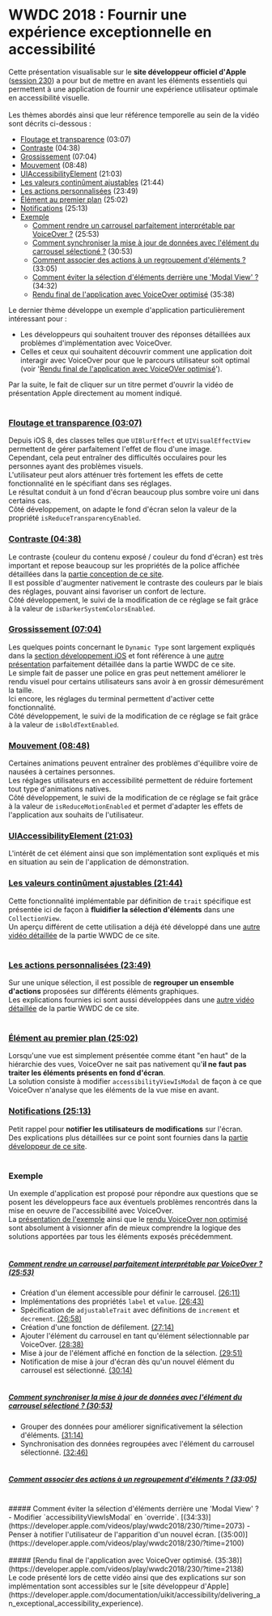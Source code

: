 # WWDC 2018 : Fournir une expérience exceptionnelle en accessibilité

<script>$(document).ready(function () {
    setBreadcrumb([{"label":"Les critères incontournables sous iOS", "url": "./criteria-ios.html"},
                   {"label":"WWDC", "url": "./criteria-ios-wwdc.html"},
                   {"label":"2018 - Fournir une expérience exceptionnelle en accessibilité"}
	]);
    addSubMenu([
        {"label":"Pour la conception","url":"criteria-ios-conception.html"}, 
        {"label":"Pour le développement","url":"criteria-ios-dev.html"},
        {"label":"WWDC","url":"criteria-ios-wwdc.html"}
    ]);
});</script>

<span data-menuitem="criteria-ios-wwdc"></span>

Cette présentation visualisable sur le **site développeur officiel d'<span lang="en">Apple</span>** ([session 230](https://developer.apple.com/videos/play/wwdc2018/230/)) a pour but de mettre en avant les éléments essentiels qui permettent à une application de fournir une expérience utilisateur optimale en accessibilité visuelle.
</br><img style="max-width: 700px; height: auto;" alt="" src="./images/iOSdev/wwdc18-230.png" />
</br></br>Les thèmes abordés ainsi que leur référence temporelle au sein de la vidéo sont décrits ci-dessous :

- [Floutage et transparence](#TransparencyAndBlurring) (03:07)
- [Contraste](#Contrast) (04:38)
- [Grossissement](#Sizing) (07:04)
- [Mouvement](#Motion) (08:48)
- [UIAccessibilityElement](#UIAccessibilityElement) (21:03)
- [Les valeurs continûment ajustables](#AdjustableValues) (21:44)
- [Les actions personnalisées](#CustomActions) (23:49)
- [Élément au premier plan](#accessibilityViewIsModal) (25:02)
- [Notifications](#Notifications) (25:13)
- [Exemple](#Demo)
    - [Comment rendre un carrousel parfaitement interprétable par VoiceOver ?](#DemoSetCarousel) (25:53)
    - [Comment synchroniser la mise à jour de données avec l'élément du carrousel sélectioné ?](#DemoUpdateData) (30:53)
    - [Comment associer des actions à un regroupement d'éléments ?](#DemoCustomActions) (33:05)
    - [Comment éviter la sélection d'éléments derrière une 'Modal View' ?](#DemoModalView) (34:32)
    - [Rendu final de l'application avec VoiceOver optimisé](#DemoExceptionalVoiceOverExperience) (35:38)

Le dernier thème développe un exemple d'application particulièrement intéressant pour :
- Les développeurs qui souhaitent trouver des réponses détaillées aux problèmes d'implémentation avec VoiceOver.
- Celles et ceux qui souhaitent découvrir comment une application doit interagir avec VoiceOver pour que le parcours utilisateur soit optimal (voir '[Rendu final de l'application avec VoiceOVer optimisé](#DemoExceptionalVoiceOverExperience)').

Par la suite, le fait de cliquer sur un titre permet d'ouvrir la vidéo de présentation <span lang="en">Apple</span> directement au moment indiqué.
</br></br>
<a name="TransparencyAndBlurring"></a>
### [Floutage et transparence (03:07)](https://developer.apple.com/videos/play/wwdc2018/230/?time=187)
Depuis iOS 8, des classes telles que `UIBlurEffect` et `UIVisualEffectView` permettent de gérer parfaitement l'effet de flou d'une image.
</br>Cependant, cela peut entraîner des difficultés occulaires pour les personnes ayant des problèmes visuels.
</br>L'utilisateur peut alors atténuer très fortement les effets de cette fonctionnalité en le spécifiant dans ses réglages.
</br><img style="max-width: 700px; height: auto;" alt="" src="./images/iOSdev/wwdc18-230-TransparencyAndBlurring_1.png" />
</br>Le résultat conduit à un fond d'écran beaucoup plus sombre voire uni dans certains cas.
</br><img style="max-width: 700px; height: auto;" alt="" src="./images/iOSdev/wwdc18-230-TransparencyAndBlurring_2.png" />
</br>Côté développement, on adapte le fond d'écran selon la valeur de la propriété `isReduceTransparencyEnabled`.
</br><img style="max-width: 650px; height: auto;" alt="" src="./images/iOSdev/wwdc18-230-TransparencyAndBlurring_3.png" />

<a name="Contrast"></a>
### [Contraste (04:38)](https://developer.apple.com/videos/play/wwdc2018/230/?time=278)
Le contraste {couleur du contenu exposé / couleur du fond d'écran} est très important et repose beaucoup sur les propriétés de la police affichée détaillées dans la [partie conception de ce site](./criteria-ios-conception.html#couleurs).
</br>Il est possible d'augmenter nativement le contraste des couleurs par le biais des réglages, pouvant ainsi favoriser un confort de lecture.
</br><img style="max-width: 700px; height: auto;" alt="" src="./images/iOSdev/wwdc18-230-Contrast_1.png" />
</br>Côté développement, le suivi de la modification de ce réglage se fait grâce à la valeur de `isDarkerSystemColorsEnabled`.
</br><img style="max-width: 650px; height: auto;" alt="" src="./images/iOSdev/wwdc18-230-Contrast_2.png" />

<a name="Sizing"></a>
### [Grossissement (07:04)](https://developer.apple.com/videos/play/wwdc2018/230/?time=424)
Les quelques points concernant le `Dynamic Type` sont largement expliqués dans la [section développement iOS](./criteria-ios-dev.html#taille-des-textes) et font référence à une [autre présentation](./criteria-ios-wwdc-17245.html) parfaitement détaillée dans la partie WWDC de ce site.
</br>Le simple fait de passer une police en gras peut nettement améliorer le rendu visuel pour certains utilisateurs sans avoir à en grossir démesurément la taille.
</br>Ici encore, les réglages du terminal permettent d'activer cette fonctionnalité.
</br><img style="max-width: 700px; height: auto;" alt="" src="./images/iOSdev/wwdc18-230-Sizing_1.png" />
</br>Côté développement, le suivi de la modification de ce réglage se fait grâce à la valeur de `isBoldTextEnabled`.
</br><img style="max-width: 600px; height: auto;" alt="" src="./images/iOSdev/wwdc18-230-Sizing_2.png" />

<a name="Motion"></a>
### [Mouvement (08:48)](https://developer.apple.com/videos/play/wwdc2018/230/?time=528)
Certaines animations peuvent entraîner des problèmes d'équilibre voire de nausées à certaines personnes.
</br>Les réglages utilisateurs en accessibilité permettent de réduire fortement tout type d'animations natives.
</br><img style="max-width: 700px; height: auto;" alt="" src="./images/iOSdev/wwdc18-230-Motion_1.png" />
</br>Côté développement, le suivi de la modification de ce réglage se fait grâce à la valeur de `isReduceMotionEnabled` et permet d'adapter les effets de l'application aux souhaits de l'utilisateur.
</br><img style="max-width: 600px; height: auto;" alt="" src="./images/iOSdev/wwdc18-230-Motion_2.png" />

<a name="UIAccessibilityElement"></a>
### [UIAccessibilityElement (21:03)](https://developer.apple.com/videos/play/wwdc2018/230/?time=1263)
L'intérêt de cet élément ainsi que son implémentation sont expliqués et mis en situation au sein de l'application de démonstration.
</br><img style="max-width: 550px; height: auto;" alt="" src="./images/iOSdev/wwdc18-230-UIAccessibilityElement.png" />

<a name="AdjustableValues"></a>
### [Les valeurs continûment ajustables (21:44)](https://developer.apple.com/videos/play/wwdc2018/230/?time=1304)
Cette fonctionnalité implémentable par définition de `trait` spécifique est présentée ici de façon à **fluidifier la sélection d'éléments** dans une `CollectionView`.
</br><img style="max-width: 550px; height: auto;" alt="" src="./images/iOSdev/wwdc18-230-AdjustableValues.png" />
</br>Un aperçu différent de cette utilisation a déjà été développé dans une [autre vidéo détaillée](./criteria-ios-wwdc-17215.html#AdjustableValues) de la partie WWDC de ce site.
</br></br>
<a name="CustomActions"></a>
### [Les actions personnalisées (23:49)](https://developer.apple.com/videos/play/wwdc2018/230/?time=1429)
Sur une unique sélection, il est possible de **regrouper un ensemble d'actions** proposées sur différents éléments graphiques.
</br><img style="max-width: 700px; height: auto;" alt="" src="./images/iOSdev/wwdc18-230-CustomActions.png" />
</br>Les explications fournies ici sont aussi développées dans une [autre vidéo détaillée](./criteria-ios-wwdc-17215.html#CustomActions) de la partie WWDC de ce site.
</br></br>
<a name="accessibilityViewIsModal"></a>
### [Élément au premier plan (25:02)](https://developer.apple.com/videos/play/wwdc2018/230/?time=1502)
Lorsqu'une vue est simplement présentée comme étant "en haut" de la hiérarchie des vues, VoiceOver ne sait pas nativement qu'**il ne faut pas traiter les éléments présents en fond d'écran**.
</br>La solution consiste à modifier `accessibilityViewIsModal` de façon à ce que VoiceOver n'analyse que les éléments de la vue mise en avant.
</br><img style="max-width: 450px; height: auto;" alt="" src="./images/iOSdev/wwdc18-230-ModalView.png" />

<a name="Notifications"></a>
### [Notifications (25:13)](https://developer.apple.com/videos/play/wwdc2018/230/?time=1513)
Petit rappel pour **notifier les utilisateurs de modifications** sur l'écran.
</br><img style="max-width: 800px; height: auto;" alt="" src="./images/iOSdev/wwdc18-230-Notifications.png" />
</br>Des explications plus détaillées sur ce point sont fournies dans la [partie développeur de ce site](./criteria-ios-dev.html#informer-d-une-modification-sur-la-page).
</br></br>
<a name="Demo"></a>
### Exemple
Un exemple d'application est proposé pour répondre aux questions que se posent les développeurs face aux éventuels problèmes rencontrés dans la mise en oeuvre de l'accessibilité avec VoiceOver.
</br>La [présentation de l'exemple](https://developer.apple.com/videos/play/wwdc2018/230/?time=938) ainsi que le [rendu VoiceOver non optimisé](https://developer.apple.com/videos/play/wwdc2018/230/?time=1022) sont absolument à visionner afin de mieux comprendre la logique des solutions apportées par tous les éléments exposés précédemment.</br></br>
<a name="DemoSetCarousel"></a>
##### [Comment rendre un carrousel parfaitement interprétable par VoiceOver ? (25:53)](https://developer.apple.com/videos/play/wwdc2018/230/?time=1553)
- Création d'un élement accessible pour définir le carrousel. [(26:11)](https://developer.apple.com/videos/play/wwdc2018/230/?time=1571)
- Implémentations des propriétés `label` et `value`. [(26:43)](https://developer.apple.com/videos/play/wwdc2018/230/?time=1603)
- Spécification de `adjustableTrait` avec définitions de `increment` et `decrement`. [(26:58)](https://developer.apple.com/videos/play/wwdc2018/230/?time=1618)
- Création d'une fonction de défilement. [(27:14)](https://developer.apple.com/videos/play/wwdc2018/230/?time=1634)
- Ajouter l'élément du carrousel en tant qu'élément sélectionnable par VoiceOver. [(28:38)](https://developer.apple.com/videos/play/wwdc2018/230/?time=1718)
- Mise à jour de l'élément affiché en fonction de la sélection. [(29:51)](https://developer.apple.com/videos/play/wwdc2018/230/?time=1791)
- Notification de mise à jour d'écran dès qu'un nouvel élément du carrousel est sélectionné. [(30:14)](https://developer.apple.com/videos/play/wwdc2018/230/?time=1814)
</br></br>
<a name="DemoUpdateData"></a>
##### [Comment synchroniser la mise à jour de données avec l'élément du carrousel sélectioné ? (30:53)](https://developer.apple.com/videos/play/wwdc2018/230/?time=1853)
- Grouper des données pour améliorer significativement la sélection d'éléments. [(31:14)](https://developer.apple.com/videos/play/wwdc2018/230/?time=1874)
- Synchronisation des données regroupées avec l'élément du carrousel sélectionné. [(32:46)](https://developer.apple.com/videos/play/wwdc2018/230/?time=1966)
</br></br>
<a name="DemoCustomActions"></a>
##### [Comment associer des actions à un regroupement d'éléments ? (33:05)](https://developer.apple.com/videos/play/wwdc2018/230/?time=1985)
</br>
<a name="DemoModalView"></a>
##### Comment éviter la sélection d'éléments derrière une 'Modal View' ?
- Modifier `accessibilityViewIsModal` en `override`. [(34:33)](https://developer.apple.com/videos/play/wwdc2018/230/?time=2073)
- Penser à notifier l'utilisateur de l'apparition d'un nouvel écran. [(35:00)](https://developer.apple.com/videos/play/wwdc2018/230/?time=2100)
</br></br>
<a name="DemoExceptionalVoiceOverExperience"></a>
##### [Rendu final de l'application avec VoiceOver optimisé. (35:38)](https://developer.apple.com/videos/play/wwdc2018/230/?time=2138)

</br>
Le code présenté lors de cette vidéo ainsi que des explications sur son implémentation sont accessibles sur le [site développeur d'<span lang="en">Apple</span>](https://developer.apple.com/documentation/uikit/accessibility/delivering_an_exceptional_accessibility_experience).

<!--  This file is part of a11y-guidelines | Our vision of mobile & web accessibility guidelines and best practices, with valid/invalid examples.
 Copyright (C) 2016  Orange SA
 See the Creative Commons Legal Code Attribution-ShareAlike 3.0 Unported License for more details (LICENSE file). -->